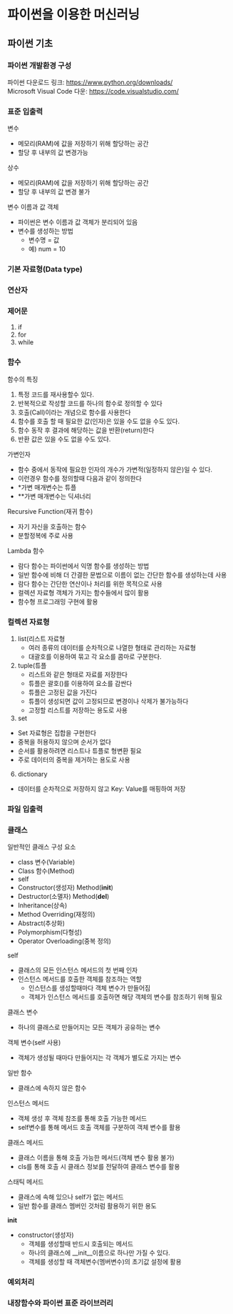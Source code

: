 # 파이썬을 이용한 머신러닝 

## 파이썬 기초

### 파이썬 개발환경 구성
파이썬 다운로드 링크: https://www.python.org/downloads/   
Microsoft Visual Code 다운: https://code.visualstudio.com/

### 표준 입출력
변수
* 메모리(RAM)에 값을 저장하기 위해 할당하는 공간
* 할당 후 내부의 값 변경가능

상수
* 메모리(RAM)에 값을 저장하기 위해 할당하는 공간
* 할당 후 내부의 값 변경 불가

변수 이름과 값 객체
* 파이썬은 변수 이름과 값 객체가 분리되어 있음
* 변수를 생성하는 방법
  - 변수명 = 값
  - 예) num = 10

### 기본 자료형(Data type)

### 연산자

### 제어문
1. if
2. for
3. while

### 함수
함수의 특징
1. 특정 코드를 재사용할수 있다.
2. 반복적으로 작성할 코드를 하나의 함수로 정의할 수 있다
3. 호출(Call)이라는 개념으로 함수를 사용한다
4. 함수를 호출 할 때 필요한 값(인자)은 있을 수도 없을 수도 있다.
5. 함수 동작 후 결과에 해당하는 값을 반환(return)한다
6. 반환 값은 있을 수도 없을 수도 있다.

가변인자
* 함수 중에서 동작에 필요한 인자의 개수가 가변적(일정하지 않은)일 수 있다.
* 이런경우 함수를 정의할때 다음과 같이 정의한다
* *가변 매개변수는 튜플
* **가변 매개변수는 딕셔너리

Recursive Function(재귀 함수)
* 자기 자신을 호출하는 함수
* 분할정복에 주로 사용

Lambda 함수
* 람다 함수는 파이썬에서 익명 함수를 생성하는 방법
* 일반 함수에 비해 더 간결한 문법으로 이름이 없는 간단한 함수를 생성하는데 사용
* 람다 함수는 간단한 연산이나 처리를 위한 목적으로 사용
* 컬렉션 자료형 객체가 가지는 함수들에서 많이 활용
* 함수형 프로그래밍 구현에 활용

### 컬렉션 자료형
1. list(리스트 자료형
   * 여러 종류의 데이터를 순차적으로 나열한 형태로 관리하는 자료형
   * 대괄호를 이용하여 묶고 각 요소를 콤마로 구분한다.
3. tuple(튜플
   * 리스트와 같은 형태로 자료를 저장한다
   * 튜플은 괄호()를 이용하여 요소를 감싼다
   * 튜플은 고정된 값을 가진다
   * 튜플이 생성되면 값이 고정되므로 변경이나 삭제가 불가능하다
   * 고정할 리스트를 저장하는 용도로 사용
5. set
  * Set 자료형은 집합을 구현한다
  * 중복을 허용하지 않으며 순서가 없다
  * 순서를 활용하려면 리스트나 튜플로 형변환 필요
  * 주로 데이터의 중복을 제거하는 용도로 사용
6. dictionary
  * 데이터를 순차적으로 저장하지 않고 Key: Value를 매핑하여 저장

### 파일 입출력

### 클래스
일반적인 클래스 구성 요소
* class 변수(Variable)
* Class 함수(Method)
* self
* Constructor(생성자) Method(__init__)
* Destructor(소멸자) Method(__del__)
* Inheritance(상속)
* Method Overriding(재정의)
* Abstract(추상화)
* Polymorphism(다형성)
* Operator Overloading(중복 정의)

self
* 클래스의 모든 인스턴스 메서드의 첫 번째 인자
* 인스턴스 메서드를 호출한 객체를 참조하는 역할
  - 인스턴스를 생성할때마다 객체 변수가 만들어짐
  - 객체가 인스턴스 메서드를 호출하면 해당 객체의 변수를 참조하기 위해 필요
 
클래스 변수
* 하나의 클래스로 만들어지는 모든 객체가 공유하는 변수

객체 변수(self 사용)
* 객체가 생성될 때마다 만들어지는 각 객체가 별도로 가지는 변수

일반 함수
* 클래스에 속하지 않은 함수

인스턴스 메서드
* 객체 생성 후 객체 참조를 통해 호출 가능한 메서드
* self변수를 통해 메서드 호출 객체를 구분하여 객체 변수를 활용

클래스 메서드
* 클래스 이름을 통해 호출 가능한 메서드(객체 변수 활용 불가)
* cls를 통해 호출 시 클래스 정보를 전달하여 클래스 변수를 활용

스태틱 메서드
* 클래스에 속해 있으나 self가 없는 메서드
* 일반 함수를 클래스 멤버인 것처럼 활용하기 위한 용도

__init__
* constructor(생성자)
  - 객체를 생성할때 반드시 호출되는 메서드
  - 하나의 클래스에 __init__이름으로 하나만 가질 수 있다.
  - 객체를 생성할 때 객체변수(멤버변수)의 초기값 설정에 활용
  
### 예외처리

### 내장함수와 파이썬 표준 라이브러리
